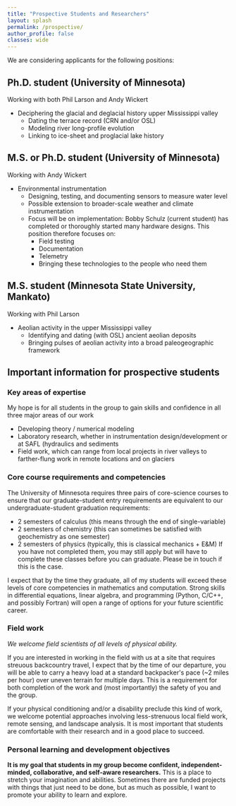 ```yaml
---
title: "Prospective Students and Researchers"
layout: splash
permalink: /prospective/
author_profile: false
classes: wide
---
```


We are considering applicants for the following positions:

## Ph.D. student (University of Minnesota)

Working with both Phil Larson and Andy Wickert

* Deciphering the glacial and deglacial history upper Mississippi valley
  * Dating the terrace record (CRN and/or OSL)
  * Modeling river long-profile evolution
  * Linking to ice-sheet and proglacial lake history

## M.S. or Ph.D. student (University of Minnesota)

Working with Andy Wickert

* Environmental instrumentation
  * Designing, testing, and documenting sensors to measure water level
  * Possible extension to broader-scale weather and climate instrumentation
  * Focus will be on implementation: Bobby Schulz (current student) has completed or thoroughly started many hardware designs. This position therefore focuses on:
    * Field testing
    * Documentation
    * Telemetry
    * Bringing these technologies to the people who need them

## M.S. student (Minnesota State University, Mankato)

Working with Phil Larson

* Aeolian activity in the upper Mississippi valley
  * Identifying and dating (with OSL) ancient aeolian deposits
  * Bringing pulses of aeolian activity into a broad paleogeographic framework


## Important information for prospective students

### Key areas of expertise

My hope is for all students in the group to gain skills and confidence in all three major areas of our work
* Developing theory / numerical modeling
* Laboratory research, whether in instrumentation design/development or at SAFL (hydraulics and sediments
* Field work, which can range from local projects in river valleys to farther-flung work in remote locations and on glaciers

### Core course requirements and competencies

The University of Minnesota requires three pairs of core-science courses to ensure that our graduate-student entry requirements are equivalent to our undergraduate-student graduation requirements:
* 2 semesters of calculus (this means through the end of single-variable)
* 2 semesters of chemistry (this can sometimes be satisfied with geochemistry as one semester)
* 2 semesters of physics (typically, this is classical mechanics + E&M)
If you have not completed them, you may still apply but will have to complete these classes before you can graduate. Please be in touch if this is the case.

I expect that by the time they graduate, all of my students will exceed these levels of core competencies in mathematics and computation. Strong skills in differential equations, linear algebra, and programming (Python, C/C++, and possibly Fortran) will open a range of options for your future scientific career.

### Field work

*We welcome field scientists of all levels of physical ability.*

If you are interested in working in the field with us at a site that requires streuous backcountry travel, I expect that by the time of our departure, you will be able to carry a heavy load at a standard backpacker's pace (~2 miles per hour) over uneven terrain for multiple days. This is a requirement for both completion of the work and (most importantly) the safety of you and the group.

If your physical conditioning and/or a disability preclude this kind of work, we welcome potential approaches involving less-strenuous local field work, remote sensing, and landscape analysis. It is most important that students are comfortable with their research and in a good place to succeed.

### Personal learning and development objectives

**It is my goal that students in my group become confident, independent-minded, collaborative, and self-aware researchers.** This is a place to stretch your imagination and abilities. Sometimes there are funded projects with things that just need to be done, but as much as possible, I want to promote your ability to learn and explore.
